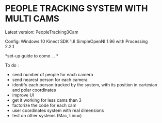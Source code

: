 # PEOPLE TRACKING SYSTEM WITH MULTI CAMS 

Latest version: PeopleTracking3Cam

Config:
Windows 10
Kinect SDK 1.8
SimpleOpenNI 1.96 with Processing 2.2.1 

*set-up guide to come ... *

To do : 
- send number of people for each camera
- send nearest person for each camera
- identify each person tracked by the system, with its position in cartesian and polar coordinates
- improve UI
- get it working for less cams than 3
- factorize the code for each cam
- user coordinates system with real dimensions
- test on other systems (Mac, Linux)
